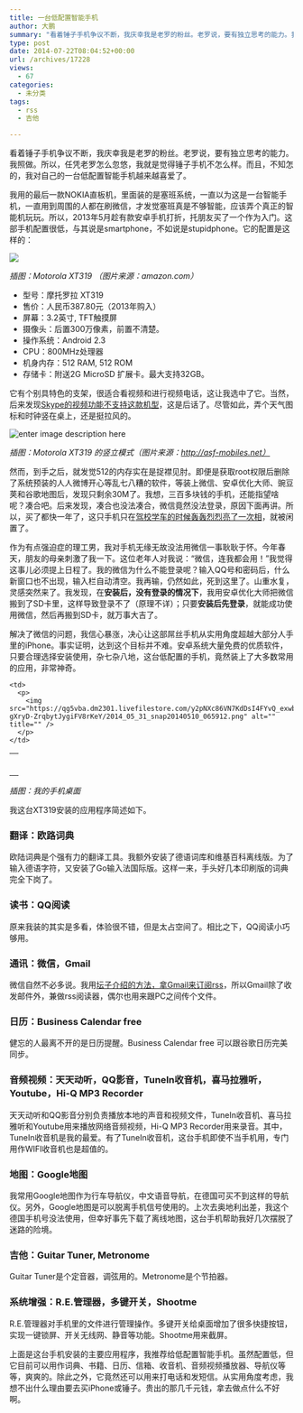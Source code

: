 ```yaml
---
title: 一台低配置智能手机
author: 大鹏
summary: "看着锤子手机争议不断，我庆幸我是老罗的粉丝。老罗说，要有独立思考的能力。我照做。所以，任凭老罗怎么忽悠，我就是觉得锤子手机不怎么样。而且，不知怎的，我对自己的一台低配置智能手机越来越喜爱了。"
type: post
date: 2014-07-22T08:04:52+00:00
url: /archives/17228
views:
  - 67
categories:
  - 未分类
tags:
  - rss
  - 吉他

---
```

看着锤子手机争议不断，我庆幸我是老罗的粉丝。老罗说，要有独立思考的能力。我照做。所以，任凭老罗怎么忽悠，我就是觉得锤子手机不怎么样。而且，不知怎的，我对自己的一台低配置智能手机越来越喜爱了。

我用的最后一款NOKIA直板机，里面装的是塞班系统，一直以为这是一台智能手机，一直用到周围的人都在刷微信，才发觉塞班真是不够智能，应该弄个真正的智能机玩玩。所以，2013年5月趁有款安卓手机打折，托朋友买了一个作为入门。这部手机配置很低，与其说是smartphone，不如说是stupidphone。它的配置是这样的：

![][1]

_插图：Motorola XT319 （图片来源：amazon.com）_

  * 型号：摩托罗拉 XT319
  * 售价：人民币387.80元（2013年购入）
  * 屏幕：3.2英寸, TFT触摸屏
  * 摄像头：后置300万像素，前置不清楚。
  * 操作系统：Android 2.3
  * CPU：800MHz处理器
  * 机身内存：512 RAM, 512 ROM
  * 存储卡：附送2G MicroSD 扩展卡。最大支持32GB。

它有个别具特色的支架，很适合看视频和进行视频电话，这让我选中了它。当然，后来发现[Skype的视频功能不支持这款机型][2]，这是后话了。尽管如此，弄个天气图标和时钟竖在桌上，还是挺拉风的。

![enter image description here][3]
  
_插图：Motorola XT319 的竖立模式（图片来源：http://asf-mobiles.net）_

然而，到手之后，就发觉512的内存实在是捉襟见肘。即便是获取root权限后删除了系统预装的人人微博开心等乱七八糟的软件，等装上微信、安卓优化大师、豌豆荚和谷歌地图后，发现只剩余30M了。我想，三百多块钱的手机，还能指望啥呢？凑合吧。后来发现，凑合也没法凑合，微信竟然没法登录，原因下面再讲。所以，买了都快一年了，这只手机只在[驾校学车的时候轰轰烈烈亮了一次相][4]，就被闲置了。

作为有点强迫症的理工男，我对手机无缘无故没法用微信一事耿耿于怀。今年春天，朋友的母亲刺激了我一下。这位老年人对我说：“微信，连我都会用！”我觉得这事儿必须提上日程了。我的微信为什么不能登录呢？输入QQ号和密码后，什么新窗口也不出现，输入栏自动清空。我再输，仍然如此，死到这里了。山重水复，灵感突然来了。我发现，在**安装后，没有登录的情况下**，我用安卓优化大师把微信搬到了SD卡里，这样导致登录不了（原理不详）；只要**安装后先登录**，就能成功使用微信，然后再搬到SD卡，就万事大吉了。

解决了微信的问题，我信心暴涨，决心让这部屌丝手机从实用角度超越大部分人手里的iPhone。事实证明，达到这个目标并不难。安卓系统大量免费的优质软件，只要合理选择安装使用，杂七杂八地，这台低配置的手机，竟然装上了大多数常用的应用，非常神奇。

<table>
  <tr valign="top">
    <td>
      <p>
        <img src="https://qg5vba.dm2301.livefilestore.com/y2phr01Q1g9NcnDCqWSVD9WTwGyaW-ckRqjLJEvd-xs1b3c0VnUl0ZhzZxEiqY4NPDS8jkLenprBHNhQMVo3XdRS-p2MFW5o3ykelfSBdKmo-s/2014_05_31_snap20140510_065851.png" alt="" title="" />
      </p>
    </td>
    
    <td>
      <p>
        <img src="https://qg5vba.dm2301.livefilestore.com/y2pNXc86VN7KdDsI4FYvQ_exwbMjLSsKZu3mDqCK71jveTywah0LomuWh2n03dxiQQmoZEByTRgA1Ft6wSj6Qi-gXryD-ZrqbytJygiFV8rKeY/2014_05_31_snap20140510_065912.png" alt="" title="" />
      </p>
    </td>
  </tr>
</table>

_插图：我的手机桌面_

我这台XT319安装的应用程序简述如下。

### 翻译：欧路词典

欧陆词典是个强有力的翻译工具。我额外安装了德语词库和维基百科离线版。为了输入德语字符，又安装了Go输入法国际版。这样一来，手头好几本印刷版的词典完全下岗了。

### 读书：QQ阅读

原来我装的其实是多看，体验很不错，但是太占空间了。相比之下，QQ阅读小巧够用。

### 通讯：微信，Gmail

微信自然不必多说。我用[坛子介绍的方法，拿Gmail来订阅rss][5]，所以Gmail除了收发邮件外，兼做rss阅读器，偶尔也用来跟PC之间传个文件。

### 日历：Business Calendar free

健忘的人最离不开的是日历提醒。Business Calendar free 可以跟谷歌日历完美同步。

### 音频视频：天天动听，QQ影音，TuneIn收音机，喜马拉雅听，Youtube，Hi-Q MP3 Recorder

天天动听和QQ影音分别负责播放本地的声音和视频文件，TuneIn收音机、喜马拉雅听和Youtube用来播放网络音频视频，Hi-Q MP3 Recorder用来录音。其中，TuneIn收音机是我的最爱。有了TuneIn收音机，这台手机即使不当手机用，专门用作WIFI收音机也是超值的。

### 地图：Google地图

我常用Google地图作为行车导航仪，中文语音导航，在德国可买不到这样的导航仪。另外，Google地图是可以脱离手机信号使用的。上次去奥地利出差，我这个德国手机号没法使用，但幸好事先下载了离线地图，这台手机帮助我好几次摆脱了迷路的险境。

### 吉他：Guitar Tuner, Metronome

Guitar Tuner是个定音器，调弦用的。Metronome是个节拍器。

### 系统增强：R.E.管理器，多键开关，Shootme

R.E.管理器对手机里的文件进行管理操作。多键开关给桌面增加了很多快捷按钮，实现一键锁屏、开关无线网、静音等功能。Shootme用来截屏。

上面是这台手机安装的主要应用程序，我推荐给低配置智能手机。虽然配置低，但它目前可以用作词典、书籍、日历、信箱、收音机、音频视频播放器、导航仪等等，爽爽的。除此之外，它竟然还可以用来打电话和发短信。从实用角度考虑，我想不出什么理由要去买iPhone或锤子。贵出的那几千元钱，拿去做点什么不好啊。

 [1]: http://ec4.images-amazon.com/images/I/41iqLyBrs-L._SL500_AA300_.jpg
 [2]: http://pzhao.org/archives/17155
 [3]: http://asf-mobiles.net/wp-content/uploads/2011/09/Motorola-XT319.jpg
 [4]: http://pzhao.org/archives/15557
 [5]: https://tumutanzi.com/archives/11829
